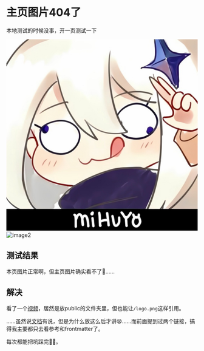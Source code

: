 # 主页图片404了

本地测试的时候没事，开一页测试一下

![image](./mihomo-paimon.jpeg)
![image2](/avatar.png)

## 测试结果

本页图片正常啊，但主页图片确实看不了🥲……

## 解决

看了一个[视频](https://www.bilibili.com/video/BV1XW4y1w7bc/)，居然是放public的文件夹里，但也能让`/logo.png`这样引用。

……虽然说[文档](https://vitepress.dev/zh/guide/asset-handling#the-public-directory)有说，但是为什么放这么后才讲😪……而前面提到过两个链接，搞得我主要都只去看参考和frontmatter了。

每次都能把坑踩完🤡💤。
